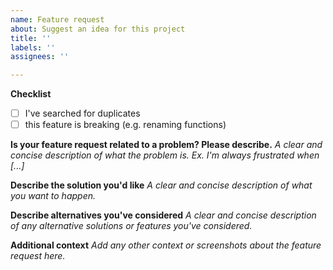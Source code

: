 ```yaml
---
name: Feature request
about: Suggest an idea for this project
title: ''
labels: ''
assignees: ''

---
```


**Checklist**
- [ ] I've searched for duplicates
- [ ] this feature is breaking (e.g. renaming functions)

**Is your feature request related to a problem? Please describe.**
*A clear and concise description of what the problem is. Ex. I'm always frustrated when [...]*

**Describe the solution you'd like**
*A clear and concise description of what you want to happen.*

**Describe alternatives you've considered**
*A clear and concise description of any alternative solutions or features you've considered.*

**Additional context**
*Add any other context or screenshots about the feature request here.*
